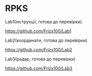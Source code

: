 # RPKS
Lab1(інструкції, готова до перевірки)

https://github.com/Frizx100/Lab1

Lab2(координати, готова до перевірки)

https://github.com/Frizx100/Lab2

Lab3(радар, готова до перевірки)

https://github.com/Frizx100/Lab3

